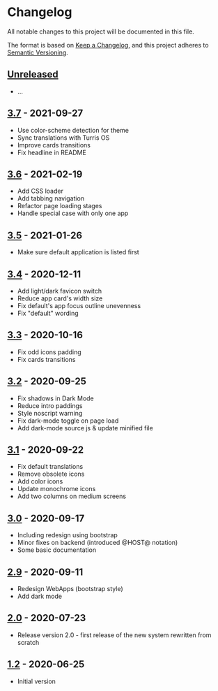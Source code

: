 # Changelog

All notable changes to this project will be documented in this file.

The format is based on [Keep a Changelog](https://keepachangelog.com/en/1.0.0/),
and this project adheres to
[Semantic Versioning](https://semver.org/spec/v2.0.0.html).

## [Unreleased]

-   ...

## [3.7] - 2021-09-27

-   Use color-scheme detection for theme
-   Sync translations with Turris OS
-   Improve cards transitions
-   Fix headline in README

## [3.6] - 2021-02-19

-   Add CSS loader
-   Add tabbing navigation
-   Refactor page loading stages
-   Handle special case with only one app

## [3.5] - 2021-01-26

-   Make sure default application is listed first

## [3.4] - 2020-12-11

-   Add light/dark favicon switch
-   Reduce app card's width size
-   Fix default's app focus outline unevenness
-   Fix "default" wording

## [3.3] - 2020-10-16

-   Fix odd icons padding
-   Fix cards transitions

## [3.2] - 2020-09-25

-   Fix shadows in Dark Mode
-   Reduce intro paddings
-   Style noscript warning
-   Fix dark-mode toggle on page load
-   Add dark-mode source js & update minified file

## [3.1] - 2020-09-22

-   Fix default translations
-   Remove obsolete icons
-   Add color icons
-   Update monochrome icons
-   Add two columns on medium screens

## [3.0] - 2020-09-17

-   Including redesign using bootstrap
-   Minor fixes on backend (introduced @HOST@ notation)
-   Some basic documentation

## [2.9] - 2020-09-11

-   Redesign WebApps (bootstrap style)
-   Add dark mode

## [2.0] - 2020-07-23

-   Release version 2.0 - first release of the new system rewritten from scratch

## [1.2] - 2020-06-25

-   Initial version

[unreleased]: https://gitlab.nic.cz/turris/webapps/-/compare/v3.7...master
[3.7]: https://gitlab.nic.cz/turris/webapps/-/compare/v3.6...v3.7
[3.6]: https://gitlab.nic.cz/turris/webapps/-/compare/v3.5..v3.6
[3.5]: https://gitlab.nic.cz/turris/webapps/-/compare/v3.4...v3.5
[3.4]: https://gitlab.nic.cz/turris/webapps/-/compare/v3.3...v3.4
[3.3]: https://gitlab.nic.cz/turris/webapps/-/compare/v3.2...v3.3
[3.2]: https://gitlab.nic.cz/turris/webapps/-/compare/v3.1...v3.2
[3.1]: https://gitlab.nic.cz/turris/webapps/-/compare/v3.0...v3.1
[3.0]: https://gitlab.nic.cz/turris/webapps/-/compare/v2.9...v3.0
[2.9]: https://gitlab.nic.cz/turris/webapps/-/compare/v2.0...v2.9
[2.0]: https://gitlab.nic.cz/turris/webapps/-/compare/v1.2...v2.0
[1.2]: https://gitlab.nic.cz/turris/webapps/-/tags/v1.2
